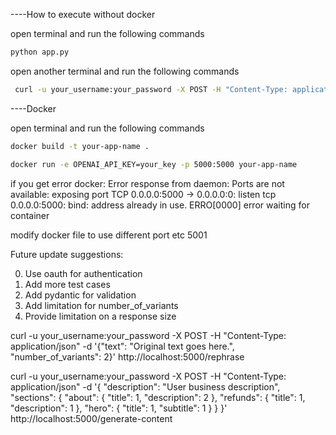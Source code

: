 ----How to execute without docker

open terminal and run the following commands

```bash
python app.py
```

open another terminal and run the following commands

```bash
 curl -u your_username:your_password -X POST -H "Content-Type: application/json" -d '{"text": "Original text goes here.", "number_of_variants": 2}' http://localhost:5000/rephrase
 ```



----Docker

open terminal and run the following commands

```bash
docker build -t your-app-name .

docker run -e OPENAI_API_KEY=your_key -p 5000:5000 your-app-name

```
if you get error
docker: Error response from daemon: Ports are not available: exposing port TCP 0.0.0.0:5000 -> 0.0.0.0:0: listen tcp 0.0.0.0:5000: bind: address already in use.
ERRO[0000] error waiting for container

modify docker file to use different port etc 5001


Future update suggestions:

0. Use oauth for authentication
1. Add more test cases
2. Add pydantic for validation
3. Add limitation for number_of_variants
4. Provide limitation on a response size


<!-- Comands for testing 2 endpoints -->
 curl -u your_username:your_password -X POST -H "Content-Type: application/json" -d '{"text": "Original text goes here.", "number_of_variants": 2}' http://localhost:5000/rephrase


curl  -u your_username:your_password -X POST -H "Content-Type: application/json" -d '{ "description": "User business description", "sections": { "about": { "title": 1, "description": 2 }, "refunds": { "title": 1, "description": 1 }, "hero": { "title": 1, "subtitle": 1 } } }' http://localhost:5000/generate-content

<!--
Request body Based on description 
{
    "description": "User business description",
    "sections": {
        "about": {
            "title": 1,
            "subtitle": 1,
            "description": 2
        },
        "refunds": {
            "title": 1,
            "subtitle": 1,
            "description": 1
        },
        "hero": {
            "title": 1,
            "subtitle": 1,
            "description": 1
        }
    }
} 
-->
<!--  
Response body
{
    "about": {
        "title": "Apie mus",
        "description": [
            "Mes kuriamame unikalius produktus naudodami kvarcinį smėlį. Kvarcas yra inovatyvi ",
            "Sukuriame unikalius produktus, pasitelkdami kvarcinį smėlį, kuris yra inovatyvi i"
        ],
        "refunds": {
            "title": "Informacija apie grąžinimus",
            "description": "Sužinokite daugiau apie mūsų grąžinimo politiką ir kaip gauti pinigus"
        },
        "hero": {
            "title": "Unikalus produktų kūrimas",
            "subtitle": "Kvarcinio smėlio naudojimas"
        }
    }
} 
-->
